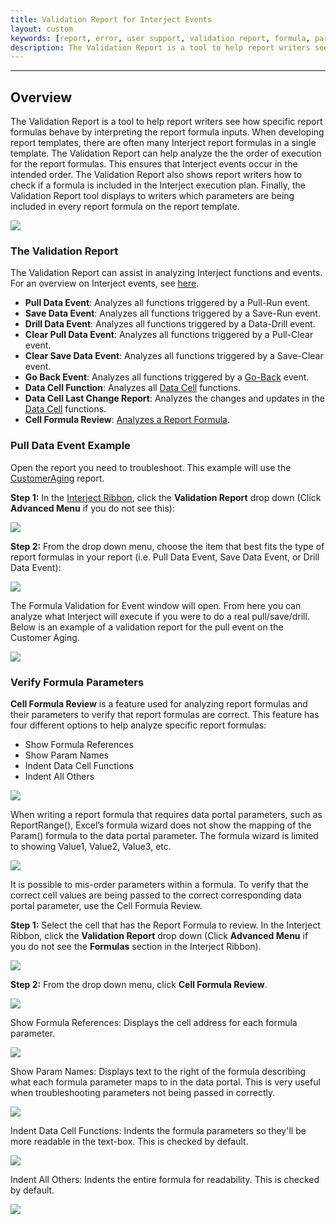 ```yaml
---
title: Validation Report for Interject Events
layout: custom
keywords: [report, error, user support, validation report, formula, parameters]
description: The Validation Report is a tool to help report writers see how specific report formulas behave by interpreting the report formula inputs.
---
```

* * *

## Overview

The Validation Report is a tool to help report writers see how specific report formulas behave by interpreting the report formula inputs. When developing report templates, there are often many Interject report formulas in a single template. The Validation Report can help analyze the the order of execution for the report formulas. This ensures that Interject events occur in the intended order. The Validation Report also shows report writers how to check if a formula is included in the Interject execution plan. Finally, the Validation Report tool displays to writers which parameters are being included in every report formula on the report template.

![](/images/error-reports/ValidationReportMenu.png)
<br>

### The Validation Report

The Validation Report can assist in analyzing Interject functions and events. For an overview on Interject events, see [here](/wIndex/Event-Functions-Landing.html).

* **Pull Data Event**: Analyzes all functions triggered by a Pull-Run event.
* **Save Data Event**: Analyzes all functions triggered by a Save-Run event.
* **Drill Data Event**: Analyzes all functions triggered by a Data-Drill event.
* **Clear Pull Data Event**: Analyzes all functions triggered by a Pull-Clear event.
* **Clear Save Data Event**: Analyzes all functions triggered by a Save-Clear event.
* **Go Back Event**: Analyzes all functions triggered by a [Go-Back](/wGetStarted/INTERJECT-Ribbon-Menu-Items.html#return-from-drill) event.
* **Data Cell Function**: Analyzes all [Data Cell](/wIndex/Data-Cell-Functions.html) functions.
* **Data Cell Last Change Report**: Analyzes the changes and updates in the [Data Cell](/wIndex/Data-Cell-Functions.html) functions.
* **Cell Formula Review**: [Analyzes a Report Formula](/wIndex/Report-Formula-Reviews.html).



### Pull Data Event Example

Open the report you need to troubleshoot. This example will use the [CustomerAging](/wGetStarted/L-Create-CustomerAging.html) report.

**Step 1:** In the [Interject Ribbon](/wGetStarted/INTERJECT-Ribbon-Menu-Items.html), click the **Validation Report** drop down (Click **Advanced Menu** if you do not see this):

![](/images/error-reports/04.jpg)
<br>

**Step 2:** From the drop down menu, choose the item that best fits the type of report formulas in your report (i.e. Pull Data Event, Save Data Event, or Drill Data Event):

![](/images/error-reports/05.jpg)
<br>

The Formula Validation for Event window will open. From here you can analyze what Interject will execute if you were to do a real pull/save/drill. Below is an example of a validation report for the pull event on the Customer Aging.

![](/images/error-reports/06.jpg)
<br>

### Verify Formula Parameters

**Cell Formula Review** is a feature used for analyzing report formulas and their parameters to verify that report formulas are correct. This feature has four different options to help analyze specific report formulas:

* Show Formula References
* Show Param Names
* Indent Data Cell Functions
* Indent All Others

![](/images/error-reports/FormulatReviewWindow.png)
<br>

When writing a report formula that requires data portal parameters, such as ReportRange(), Excel’s formula wizard does not show the mapping of the Param() formula to the data portal parameter. The formula wizard is limited to showing Value1, Value2, Value3, etc.

![](/images/error-reports/13.jpg)
<br>

It is possible to mis-order parameters within a formula. To verify that the correct cell values are being passed to the correct corresponding data portal parameter, use the Cell Formula Review.

**Step 1:** Select the cell that has the Report Formula to review. In the Interject Ribbon, click the **Validation Report** drop down (Click **Advanced Menu** if you do not see the **Formulas** section in the Interject Ribbon).

![](/images/error-reports/14.jpg)
<br>

**Step 2:** From the drop down menu, click **Cell Formula Review**.

![](/images/error-reports/15.jpg)
<br>

Show Formula References: Displays the cell address for each formula parameter.

![](/images/error-reports/16.jpg)
<br>

Show Param Names: Displays text to the right of the formula describing what each formula parameter maps to in the data portal. This is very useful when troubleshooting parameters not being passed in correctly.

![](/images/error-reports/17.jpg)
<br>

Indent Data Cell Functions: Indents the formula parameters so they'll be more readable in the text-box. This is checked by default.

![](/images/error-reports/18.jpg)
<br>

Indent All Others: Indents the entire formula for readability. This is checked by default.

![](/images/error-reports/19.jpg)
<br>
